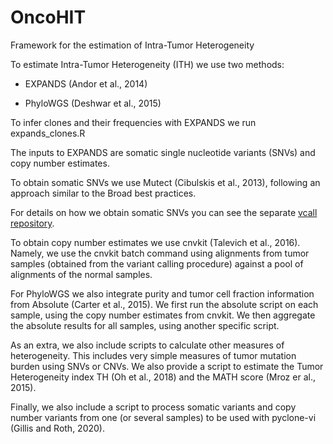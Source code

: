 # OncoHIT
Framework for the estimation of Intra-Tumor Heterogeneity

To estimate Intra-Tumor Heterogeneity (ITH) we use two methods:

- EXPANDS (Andor et al., 2014)

- PhyloWGS (Deshwar et al., 2015)

To infer clones and their frequencies with EXPANDS we run expands_clones.R

The inputs to EXPANDS are somatic single nucleotide variants (SNVs) and copy number estimates. 

To obtain somatic SNVs we use Mutect (Cibulskis et al., 2013), following an approach similar to the Broad best practices.

For details on how we obtain somatic SNVs you can see the separate [vcall repository](https://github.com/comicsfct/vcall).

To obtain copy number estimates we use cnvkit (Talevich et al., 2016). Namely, we use the cnvkit batch command using alignments from tumor samples (obtained from the variant calling procedure) against a pool of alignments of the normal samples.

For PhyloWGS we also integrate purity and tumor cell fraction information from Absolute (Carter et al., 2015). We first run the absolute script on each sample, using the copy number estimates from cnvkit. We then aggregate the absolute results for all samples, using another specific script.


As an extra, we also include scripts to calculate other measures of heterogeneity. This includes very simple measures of tumor mutation burden using SNVs or CNVs. We also provide a script to estimate the Tumor Heterogeneity index TH (Oh et al., 2018) and the MATH score (Mroz er al., 2015). 

Finally, we also include a script to process somatic variants and copy number variants from one (or several samples) to be used with pyclone-vi (Gillis and Roth, 2020).

